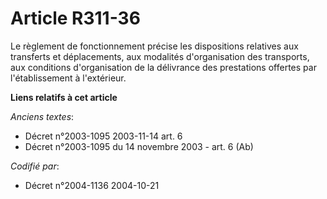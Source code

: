 # Article R311-36

Le règlement de fonctionnement précise les dispositions relatives aux transferts et déplacements, aux modalités
d'organisation des transports, aux conditions d'organisation de la délivrance des prestations offertes par l'établissement à
l'extérieur.

**Liens relatifs à cet article**

_Anciens textes_:

  - Décret n°2003-1095 2003-11-14 art. 6
  - Décret n°2003-1095 du 14 novembre 2003 - art. 6 (Ab)

_Codifié par_:

  - Décret n°2004-1136 2004-10-21

